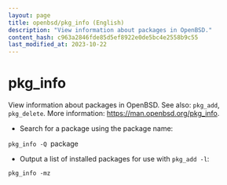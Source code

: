 ```yaml
---
layout: page
title: openbsd/pkg_info (English)
description: "View information about packages in OpenBSD."
content_hash: c963a2846fde85d5ef8922e0de5bc4e2558b9c55
last_modified_at: 2023-10-22
---
```

# pkg_info

View information about packages in OpenBSD.
See also: `pkg_add`, `pkg_delete`.
More information: <https://man.openbsd.org/pkg_info>.

- Search for a package using the package name:

`pkg_info -Q `<span class="tldr-var badge badge-pill bg-dark-lm bg-white-dm text-white-lm text-dark-dm font-weight-bold">package</span>

- Output a list of installed packages for use with `pkg_add -l`:

`pkg_info -mz`
